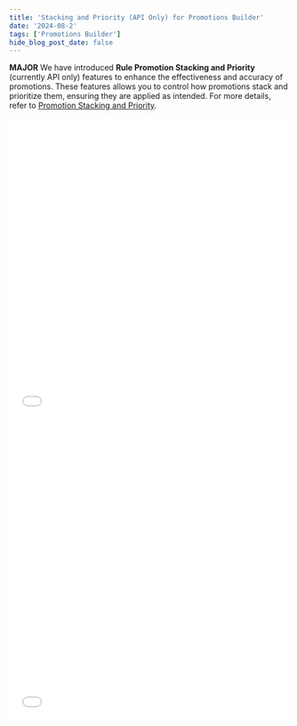 ```yaml
---
title: 'Stacking and Priority (API Only) for Promotions Builder'
date: '2024-08-2'
tags: ['Promotions Builder']
hide_blog_post_date: false
---
```


**MAJOR** We have introduced **Rule Promotion Stacking and Priority** (currently API only) features to enhance the effectiveness and accuracy of promotions. These features allows you to control how promotions stack and prioritize them, ensuring they are applied as intended. For more details, refer to [Promotion Stacking and Priority](https://elasticpath.dev/docs/promotions-builder/overview#promotion-stacking-and-priority).


<iframe class="vidyard-player-embed" title="Demo - Rule Promoitions Priority" src="//play.vidyard.com/tKgjmtDzw229b88PMwo9pK.html?" width="100%" height="540" scrolling="no" frameborder="0" allowtransparency="true" allowfullscreen="true" referrerpolicy="no-referrer-when-downgrade"></iframe>

<iframe class="vidyard-player-embed" title="Demo - Non-stacking rule promotions" src="//play.vidyard.com/e542TXSVnKdqczLeeK9xv7.html?" width="100%" height="540" scrolling="no" frameborder="0" allowtransparency="true" allowfullscreen="true" referrerpolicy="no-referrer-when-downgrade"></iframe>